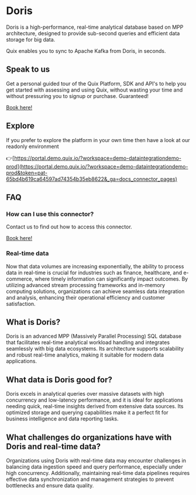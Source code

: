 <!--[tech-name]-->
# Doris

<!--[blurb-about-tech]-->
Doris is a high-performance, real-time analytical database based on MPP architecture, designed to provide sub-second queries and efficient data storage for big data.

Quix enables you to sync to Apache Kafka <span id="to_or_from">from</span> <span id="techname">Doris</span>, in seconds.

## Speak to us

Get a personal guided tour of the Quix Platform, SDK and API's to help you get started with assessing and using Quix, without wasting your time and without pressuring you to signup or purchase. Guaranteed!

[Book here!](https://quix.io/book-a-demo)


## Explore

If you prefer to explore the platform in your own time then have a look at our readonly environment

👉[https://portal.demo.quix.io/?workspace=demo-dataintegrationdemo-prod](https://portal.demo.quix.io/?workspace=demo-dataintegrationdemo-prod&token=pat-65bd4b619ca64597ad74354b35eb8622&_ga=docs_connector_pages)


## FAQ 

### How can I use this connector?

Contact us to find out how to access this connector.

[Book here!](https://quix.io/book-a-demo)

### Real-time data

Now that data volumes are increasing exponentially, the ability to process data in real-time is crucial for industries such as finance, healthcare, and e-commerce, where timely information can significantly impact outcomes. By utilizing advanced stream processing frameworks and in-memory computing solutions, organizations can achieve seamless data integration and analysis, enhancing their operational efficiency and customer satisfaction.

## What is <span id="techname">Doris</span>?

<!--[tech-seo-text]-->
Doris is an advanced MPP (Massively Parallel Processing) SQL database that facilitates real-time analytical workload handling and integrates seamlessly with big data ecosystems. Its architecture supports scalability and robust real-time analytics, making it suitable for modern data applications.

## What data is <span id="techname">Doris</span> good for?

<!--[tech-data-seo-text]-->
Doris excels in analytical queries over massive datasets with high concurrency and low-latency performance, and it is ideal for applications needing quick, real-time insights derived from extensive data sources. Its optimized storage and querying capabilities make it a perfect fit for business intelligence and data reporting tasks.

## What challenges do organizations have with <span id="techname">Doris</span> and real-time data?

<!--[tech-challenges-seo-text]-->
Organizations using Doris with real-time data may encounter challenges in balancing data ingestion speed and query performance, especially under high concurrency. Additionally, maintaining real-time data pipelines requires effective data synchronization and management strategies to prevent bottlenecks and ensure data quality.
